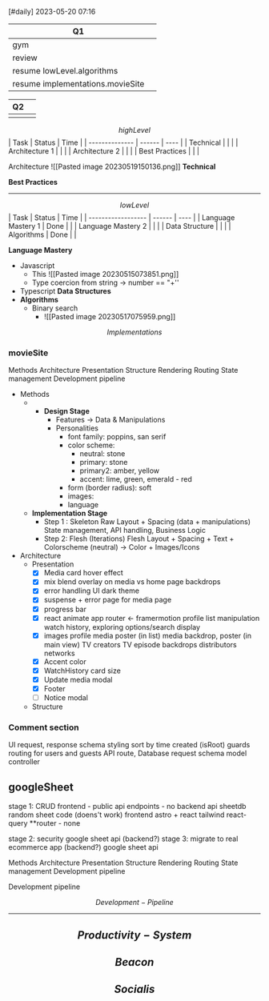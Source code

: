 [#daily]
2023-05-20
07:16


| Q1                               |     |
| -------------------------------- | --- |
| gym                              |     |
| review                           |     |
| resume lowLevel.algorithms       |     |
| resume implementations.movieSite |     |

| Q2  |     |
| --- | --- |
|     |     |
  





$$highLevel$$
| Task           | Status | Time |
| -------------- | ------ | ---- |
| Technical      |        |      |
| Architecture 1 |        |      |
| Architecture 2 |        |      |
| Best Practices |        |      |


Architecture 
![[Pasted image 20230519150136.png]]
**Technical**

**Best Practices**


****
$$lowLevel$$
| Task               | Status | Time |
| ------------------ | ------ | ---- |
| Language Mastery 1 | Done   |      |
| Language Mastery 2 |        |      |
| Data Structure     |        |      |
| Algorithms         | Done       |      |

**Language Mastery**
- Javascript
	- This ![[Pasted image 20230515073851.png]]
	- Type coercion from string -> number == "+''
- Typescript
**Data Structures**
- **Algorithms**
	- Binary search 
		- ![[Pasted image 20230517075959.png]]


$$Implementations$$
### **movieSite**

Methods
Architecture
	Presentation
	Structure
		Rendering
		Routing
		State management
Development pipeline


- Methods
	- - **Design Stage**
		- Features -> Data & Manipulations
		- Personalities
			- font family: poppins, san serif
			- color scheme: 
				- neutral: stone
				- primary: stone
				- primary2: amber, yellow
				- accent: lime, green, emerald - red
			- form (border radius): soft
			- images: 
			- language
	-  **Implementation Stage**
		- Step 1 : Skeleton
			Raw Layout + Spacing  (data + manipulations)
			State management, API handling, Business Logic
		- Step 2: Flesh (Iterations)
			Flesh Layout + Spacing + Text + Colorscheme (neutral) -> Color + Images/Icons
- Architecture
	- Presentation	
		- [x] Media card hover effect
		- [x] mix blend overlay on media vs home page backdrops
		- [x] error handling UI dark theme
		- [x]  suspense + error page for media page
		- [x] progress bar
		- [x] react animate
			app router <- framermotion
			profile list manipulation
			watch history, exploring options/search display
		- [x] images
			profile
			media poster (in list)
			media backdrop, poster (in main view)
			TV creators
			TV episode backdrops
			distributors
			networks
		- [x] Accent color		
		- [x] WatchHistory card size
		- [x] Update media modal
		- [x] Footer
		- [ ] Notice modal
	- Structure

### Comment section
UI
	request, response schema
	styling
		sort by time created (isRoot)
	guards
	routing for users and guests
API
	route,
Database
	request schema
	model
	controller


## googleSheet
stage 1: CRUD frontend - public api endpoints - no backend
	api
		sheetdb
		random sheet code (doens't work)
	frontend
		astro + react
		tailwind
		react-query
		**router - none
	
stage 2: security
	google sheet api (backend?)
stage 3: migrate to real ecommerce app (backend?)
	google sheet api 
	

Methods
Architecture
	Presentation
	Structure
		Rendering
		Routing
		State management
Development pipeline

Development pipeline








$$Development-Pipeline$$


***
##  $$Productivity-System$$
## $$Beacon$$

## $$Socialis$$


